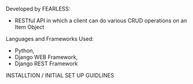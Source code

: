 Developed by FEARLESS:<br>
- RESTful API in which a client can do various CRUD operations on an Item Object

Languages and Frameworks Used:
- Python, 
- Django WEB Framework, 
- Django REST Framework

INSTALLTION / INITIAL SET UP GUIDLINES


